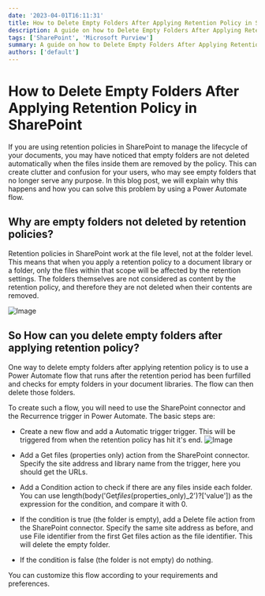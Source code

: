 ```yaml
---
date: '2023-04-01T16:11:31'
title: How to Delete Empty Folders After Applying Retention Policy in SharePoint
description: A guide on how to Delete Empty Folders After Applying Retention Policy in SharePoint
tags: ['SharePoint', 'Microsoft Purview']
summary: A guide on how to Delete Empty Folders After Applying Retention Policy in SharePoint
authors: ['default']
---
```


# How to Delete Empty Folders After Applying Retention Policy in SharePoint

If you are using retention policies in SharePoint to manage the lifecycle of your documents, you may have noticed that empty folders are not deleted automatically when the files inside them are removed by the policy. This can create clutter and confusion for your users, who may see empty folders that no longer serve any purpose. In this blog post, we will explain why this happens and how you can solve this problem by using a Power Automate flow.

## Why are empty folders not deleted by retention policies?

Retention policies in SharePoint work at the file level, not at the folder level. This means that when you apply a retention policy to a document library or a folder, only the files within that scope will be affected by the retention settings. The folders themselves are not considered as content by the retention policy, and therefore they are not deleted when their contents are removed.

![Image](/static/images/assets/RetentionPolicyFolders/Screenshot_1.png)

## So How can you delete empty folders after applying retention policy?

One way to delete empty folders after applying retention policy is to use a Power Automate flow that runs after the retention period has been furfilled and checks for empty folders in your document libraries. The flow can then delete those folders.

To create such a flow, you will need to use the SharePoint connector and the Recurrence trigger in Power Automate. The basic steps are:

- Create a new flow and add a Automatic trigger trigger. This will be triggered from when the retention policy has hit it's end.
  ![Image](/static/images/assets/RetentionPolicyFolders/Screenshot_2.png)

- Add a Get files (properties only) action from the SharePoint connector. Specify the site address and library name from the trigger, here you should get the URLs.

- Add a Condition action to check if there are any files inside each folder. You can use length(body('Get*files*(properties_only)\_2')?['value']) as the expression for the condition, and compare it with 0.
- If the condition is true (the folder is empty), add a Delete file action from the SharePoint connector. Specify the same site address as before, and use File identifier from the first Get files action as the file identifier. This will delete the empty folder.
- If the condition is false (the folder is not empty) do nothing.

You can customize this flow according to your requirements and preferences.
